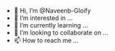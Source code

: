 - 👋 Hi, I’m @Naveenb-Gloify
- 👀 I’m interested in ...
- 🌱 I’m currently learning ...
- 💞️ I’m looking to collaborate on ...
- 📫 How to reach me ...

<!---
Naveenb-Gloify/Naveenb-Gloify is a ✨ special ✨ repository because its `README.md` (this file) appears on your GitHub profile.
You can click the Preview link to take a look at your changes.
--->
